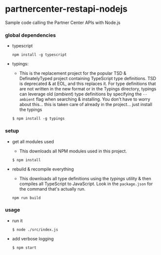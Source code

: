 # partnercenter-restapi-nodejs
Sample code calling the Partner Center APIs with Node.js


### global dependencies
- typescript

  ```shell
  npm install -g typescript
  ```

- typings:
  - This is the replacement project for the popular TSD & DefinatelyTyped project containing TypeScript type definitions. TSD is deprecated & at EOL, and this replaces it. For type definitions that are not written in the new format or in the Typings directory, typings can leverage old (*ambient*) type definitions by specifying the `--ambient` flag when searching & installing. You don't have to worry about this... this is taken care of already in the project... just install the typings

  ```shell
  $ npm install -g typings
  ```

### setup 

- get all modules used
  - This downloads all NPM modules used in this project.

  ```shell
  $ npm install
  ```

- rebuild & recompile everything
  - This downloads all type definitions using the *typings* utility & then compiles all TypeScript to JavaScript. Look in the `package.json` for the command that's actually run.

  ```shell
  npm run build
  ```

### usage

- run it

  ```shell
  $ node ./src/index.js
  ```

- add verbose logging

  ```shell
  $ npm start
  ```
